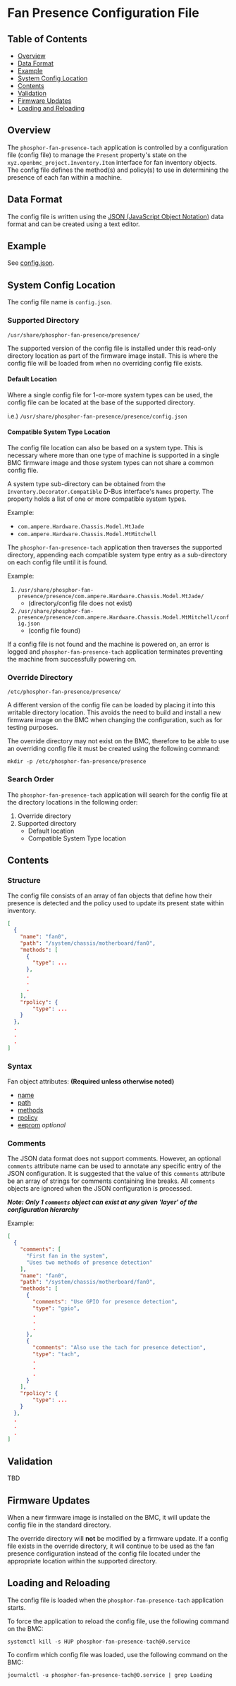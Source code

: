 # Fan Presence Configuration File

## Table of Contents

- [Overview](#overview)
- [Data Format](#data-format)
- [Example](#example)
- [System Config Location](#system-config-location)
- [Contents](#contents)
- [Validation](#validation)
- [Firmware Updates](#firmware-updates)
- [Loading and Reloading](#loading-and-reloading)

## Overview

The `phosphor-fan-presence-tach` application is controlled by a configuration
file (config file) to manage the `Present` property's state on the
`xyz.openbmc_project.Inventory.Item` interface for fan inventory objects. The
config file defines the method(s) and policy(s) to use in determining the
presence of each fan within a machine.

## Data Format

The config file is written using the
[JSON (JavaScript Object Notation)](https://www.json.org/) data format and can
be created using a text editor.

## Example

See [config.json](../../presence/example/config.json).

## System Config Location

The config file name is `config.json`.

### Supported Directory

`/usr/share/phosphor-fan-presence/presence/`

The supported version of the config file is installed under this read-only
directory location as part of the firmware image install. This is where the
config file will be loaded from when no overriding config file exists.

#### Default Location

Where a single config file for 1-or-more system types can be used, the config
file can be located at the base of the supported directory.

i.e.) `/usr/share/phosphor-fan-presence/presence/config.json`

#### Compatible System Type Location

The config file location can also be based on a system type. This is necessary
where more than one type of machine is supported in a single BMC firmware image
and those system types can not share a common config file.

A system type sub-directory can be obtained from the
`Inventory.Decorator.Compatible` D-Bus interface's `Names` property. The
property holds a list of one or more compatible system types.

Example:

- `com.ampere.Hardware.Chassis.Model.MtJade`
- `com.ampere.Hardware.Chassis.Model.MtMitchell`

The `phosphor-fan-presence-tach` application then traverses the supported
directory, appending each compatible system type entry as a sub-directory on
each config file until it is found.

Example:

1. `/usr/share/phosphor-fan-presence/presence/com.ampere.Hardware.Chassis.Model.MtJade/`
   - (directory/config file does not exist)
2. `/usr/share/phosphor-fan-presence/presence/com.ampere.Hardware.Chassis.Model.MtMitchell/config.json`
   - (config file found)

If a config file is not found and the machine is powered on, an error is logged
and `phosphor-fan-presence-tach` application terminates preventing the machine
from successfully powering on.

### Override Directory

`/etc/phosphor-fan-presence/presence/`

A different version of the config file can be loaded by placing it into this
writable directory location. This avoids the need to build and install a new
firmware image on the BMC when changing the configuration, such as for testing
purposes.

The override directory may not exist on the BMC, therefore to be able to use an
overriding config file it must be created using the following command:

`mkdir -p /etc/phosphor-fan-presence/presence`

### Search Order

The `phosphor-fan-presence-tach` application will search for the config file at
the directory locations in the following order:

1. Override directory
2. Supported directory
   - Default location
   - Compatible System Type location

## Contents

### Structure

The config file consists of an array of fan objects that define how their
presence is detected and the policy used to update its present state within
inventory.

```json
[
  {
    "name": "fan0",
    "path": "/system/chassis/motherboard/fan0",
    "methods": [
      {
        "type": ...
      },
      .
      .
      .
    ],
    "rpolicy": {
        "type": ...
    }
  },
  .
  .
  .
]
```

### Syntax

Fan object attributes: **(Required unless otherwise noted)**

- [name](name.md)
- [path](path.md)
- [methods](methods.md)
- [rpolicy](rpolicy.md)
- [eeprom](eeprom.md) _optional_

### Comments

The JSON data format does not support comments. However, an optional `comments`
attribute name can be used to annotate any specific entry of the JSON
configuration. It is suggested that the value of this `comments` attribute be an
array of strings for comments containing line breaks. All `comments` objects are
ignored when the JSON configuration is processed.

**_Note: Only 1 `comments` object can exist at any given 'layer' of the
configuration hierarchy_**

Example:

```json
[
  {
    "comments": [
      "First fan in the system",
      "Uses two methods of presence detection"
    ],
    "name": "fan0",
    "path": "/system/chassis/motherboard/fan0",
    "methods": [
      {
        "comments": "Use GPIO for presence detection",
        "type": "gpio",
        .
        .
        .
      },
      {
        "comments": "Also use the tach for presence detection",
        "type": "tach",
        .
        .
        .
      }
    ],
    "rpolicy": {
        "type": ...
    }
  },
  .
  .
  .
]
```

## Validation

TBD

## Firmware Updates

When a new firmware image is installed on the BMC, it will update the config
file in the standard directory.

The override directory will **not** be modified by a firmware update. If a
config file exists in the override directory, it will continue to be used as the
fan presence configuration instead of the config file located under the
appropriate location within the supported directory.

## Loading and Reloading

The config file is loaded when the `phosphor-fan-presence-tach` application
starts.

To force the application to reload the config file, use the following command on
the BMC:

`systemctl kill -s HUP phosphor-fan-presence-tach@0.service`

To confirm which config file was loaded, use the following command on the BMC:

`journalctl -u phosphor-fan-presence-tach@0.service | grep Loading`
